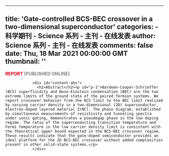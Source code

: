
---
title: 'Gate-controlled BCS-BEC crossover in a two-dimensional superconductor'
categories: 
    - 科学期刊
    - Science 系列 - 主刊 - 在线发表
author: Science 系列 - 主刊 - 在线发表
comments: false
date: Thu, 18 Mar 2021 00:00:00 GMT
thumbnail: ''
---

<div>   
<div id="content-section">
                  <span style="color: #d40016; text-transform: uppercase; font-weight: 700;">Report</span>
                  <span style="color: grey; text-transform: uppercase; font-weight: 700;">[Published Online]</span>
                </div>
                
                <div id="content-abs">
                  <h2>Abstract</h2><p id="p-1">Bardeen-Cooper-Schrieffer (BCS) superfluidity and Bose-Einstein condensation (BEC) are the two extreme limits of the ground state of the paired fermion systems. We report crossover behavior from the BCS limit to the BEC limit realized by varying carrier density in a two-dimensional (2D) superconductor, electron-doped layered material ZrNCl. The phase diagram, established by simultaneous measurements of resistivity and tunneling spectra under ionic gating, demonstrates a pseudogap phase in the low doping regime. The ratio of the superconducting transition temperature and Fermi temperature in the low carrier density limit is consistent with the theoretical upper bound expected in the BCS-BEC crossover regime. These results indicate that the gate-doped semiconductor provides an ideal platform for the 2D BCS-BEC crossover without added complexities present in other solid-state systems.</p>
                </div>
                  
</div>
            